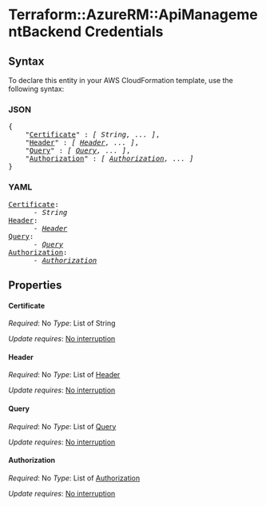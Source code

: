 # Terraform::AzureRM::ApiManagementBackend Credentials

## Syntax

To declare this entity in your AWS CloudFormation template, use the following syntax:

### JSON

<pre>
{
    "<a href="#certificate" title="Certificate">Certificate</a>" : <i>[ String, ... ]</i>,
    "<a href="#header" title="Header">Header</a>" : <i>[ <a href="credentials-header.md">Header</a>, ... ]</i>,
    "<a href="#query" title="Query">Query</a>" : <i>[ <a href="credentials-query.md">Query</a>, ... ]</i>,
    "<a href="#authorization" title="Authorization">Authorization</a>" : <i>[ <a href="credentials-authorization.md">Authorization</a>, ... ]</i>
}
</pre>

### YAML

<pre>
<a href="#certificate" title="Certificate">Certificate</a>: <i>
      - String</i>
<a href="#header" title="Header">Header</a>: <i>
      - <a href="credentials-header.md">Header</a></i>
<a href="#query" title="Query">Query</a>: <i>
      - <a href="credentials-query.md">Query</a></i>
<a href="#authorization" title="Authorization">Authorization</a>: <i>
      - <a href="credentials-authorization.md">Authorization</a></i>
</pre>

## Properties

#### Certificate

_Required_: No
_Type_: List of String

_Update requires_: [No interruption](https://docs.aws.amazon.com/AWSCloudFormation/latest/UserGuide/using-cfn-updating-stacks-update-behaviors.html#update-no-interrupt)

#### Header

_Required_: No
_Type_: List of <a href="credentials-header.md">Header</a>

_Update requires_: [No interruption](https://docs.aws.amazon.com/AWSCloudFormation/latest/UserGuide/using-cfn-updating-stacks-update-behaviors.html#update-no-interrupt)

#### Query

_Required_: No
_Type_: List of <a href="credentials-query.md">Query</a>

_Update requires_: [No interruption](https://docs.aws.amazon.com/AWSCloudFormation/latest/UserGuide/using-cfn-updating-stacks-update-behaviors.html#update-no-interrupt)

#### Authorization

_Required_: No
_Type_: List of <a href="credentials-authorization.md">Authorization</a>

_Update requires_: [No interruption](https://docs.aws.amazon.com/AWSCloudFormation/latest/UserGuide/using-cfn-updating-stacks-update-behaviors.html#update-no-interrupt)

